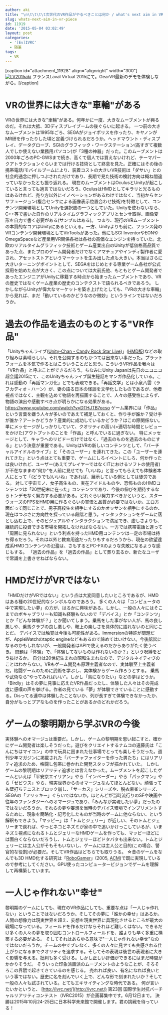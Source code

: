 ```yaml
---
author: aki
title: "\n\t\t\t\t次世代のVR作品がやるべきことは何か / what's next aim in VR piece\t\t"
slug: whats-next-aim-in-vr-piece
id: 11919
date: '2015-05-04 03:02:49'
layout: post
categories:
  - '[Ev]IVRC'
  - 随筆
tags:
  - VR
---
```


[caption id="attachment_11928" align="alignright" width="300"][![LV2015aki](https://aki.shirai.as/wp-content/uploads/2015/05/LV2015aki-300x300.jpg)](http://aki.shirai.as/2015/05/whats-next-aim-in-vr-piece/lv2015aki/) フランスLaval Virtual 2015にて。GearVR最新のデモを体験しながら。[/caption]

# VRの世界には大きな"車輪"がある

<span style="line-height: normal; -webkit-text-size-adjust: auto; background-color: rgba(255, 255, 255, 0);">VRの世界には大きな"車輪"がある。何年かに一度、大きなムーブメントが興るのだ。それは大抵、3Dディスプレイブームの後ぐらいに起きる。</span> <span style="line-height: normal; -webkit-text-size-adjust: auto; background-color: rgba(255, 255, 255, 0);">一つ前の大きなムーブメントは1995年ごろ、SEGAがジョイポリスを作ったり、キヤノンがMR研を作ったりした頃と定義づけられるだろうか。ヘッドマウント・ディスプレイ、データグローブ、SGIのグラフィック・ワークステーション(高すぎて複数人でしか使えない業務用パソコン)が「3種の神器」だった。このムーブメントは2000年ごろのPC-GWSまで続き、高くて個人では買えないけれど、テーマパークアトラクションぐらいまでは行ける技術として終息を見た。正確にはその後の携帯電話/モバイルブームにより、装着コストの大きいVR技術は「ダサい」との社会的通念に押しつぶされただけであり、長期で見た技術の検討方向は概ね間違っていなかったとも振り返れる。</span> <span style="line-height: normal; -webkit-text-size-adjust: auto; background-color: rgba(255, 255, 255, 0);">現在のムーブメントはOculusとUnityが起こしていると言っても過言ではないだろう。OculusはHMDとしてキラリと光るものはあるけれど、売り方以外にイノベーションがあるわけではなく、当初からセンサフュージョン(複合センサによる画像表示位置合わせ技術)を特徴として、コンテンツ開発環境としてUnityを選択肢の一つとしていた。Unityを使わないなら、C++等で書いた自作のリアルタイムグラフィックアプリとセンサ取得、画像変形を自力で書く必要がある(サンプルはある)。</span> <span style="line-height: normal; -webkit-text-size-adjust: auto; background-color: rgba(255, 255, 255, 0);">つまり、現行のVRムーブメントの本質的なコアはUnityにあるといえる。一方、Unityよりも前に、フランス発のVRコンテンツ開発環境としてVirToolsがあった。他にもSGI InventorやEONやOmegaSpaceなど産業用VR関係各社は各社の高価なエンジンを持っていた。北欧のリアルタイムグラフィック技術とゲーム産業出自のUnityが低価格高品質であった点、またプロのゲーム開発者だけでなくアマチュアやインディ製作者に愛され、アセットストアというマーケットを生み出した点も大きい。本当はさらに大きいターニングポイントとして、</span><span style="line-height: normal; -webkit-text-size-adjust: auto; background-color: rgba(255, 255, 255, 0);">SEGAをはじめとする専業ゲーム各社が公式採用を始めた点が大きく、この点については大前氏他、もともとゲーム開発者であったエンジニアがUnityに移籍する時点から始まったムーブメントであり、VRの歴史ではなくゲーム産業の歴史のコンテクストで語られるべきであろう。</span> しかしながらUnityが偉大なマーケットを築き上げたとしても、「VRの大きな車輪」から見れば、まだ「動いているのかどうなのか微妙」というラインではないだろうか。

# 過去の作品を過去のものとする"VR作品"

「Unityちゃんライブ([Unity-Chan - Candy Rock Star Live](https://www.youtube.com/watch?v=DTHJTB7ocso))」([HMD版](https://www.youtube.com/watch?v=ndvnz-pgBgU))などの取り組みは素晴らしい。それを公開するのもかつては出来ない事だった。プラットフォームを本気で作るとはこういうことだと思う。こういうVR作品を我々は「VR作品」と呼ぶことができるだろう。ちなみにUnity Japanは先日のニコニコ超会議2015にて、このUnityちゃんライブ誕生秘話をマンガ作品化している。これは感動の「再話マンガ化」とでも表現できる。「再話文学」とは小泉八雲（ラフカディオ・ハーン）が、妻の語る日本の怪談を文学化したものであるが、他者視点ではなく、主観を込めて物語を再描画することで、人々の感受性によらず、物語の演出や感動すべき点が明らかになる効果がある。 https://www.youtube.com/watch?v=DTHJTB7ocso ゲーム業界には「作品」という言葉を嫌う人々が多いのであえて補足しておくと、作り手が誰か？受け手が誰か？アートかどうか？産業的に成功しているかどうか？はこの際関係ない。単にメッセージがしっかりしていて、クオリティの高い(=適切な時間とレビューをかけた)アウトプットのことを「作品」と呼んでいるに過ぎない。 特にメッセージとして、キャラへのリビドーだけではなく、「過去のものを過去のものにする」という決意が重要である。UnityはVRの新しいコンテンツとして、「バーチャルアイドルのライブ」と「そのユーザー」を連れてきた。この「ユーザーを連れてきた」という点はとても重要で、ゲームにしろイベントにしろ、何か作ったは良いけれど、ユーザー(あえてプレイヤーではなくITにおけるソフトの使用者)が不在なままの"何か"を人前に見せても「いいね」と言ってもらえても体験者本人にとって「(どうでも)いいね」であれば、展示している側としては徒労である。 対して宇宙モノ、女子高生もの、実在アイドルものや、恐怖もののHMDコンテンツは「20世紀末に在った」コンテンツであり、今後の伸びを期待するならトンデモなく努力する必要がある。どれぐらい努力すべきかというと、スターウォーズのFPSをHMD用に作るぐらいの覚悟と品質が必要ではないか。エロ方面だって同じことで、男子高校生を相手にするのかオッサンを相手にするのか、現在はつぶさに方向性を探っている段階と思う。インタラクションをゲームに落とし込む上で、そのビジュアルやインタラクションで満足でき、虚しさよりも、継続的に投資できる市場を開拓しなければならない。一方では携帯電話と違って「周囲に見られない」という利点を持ったHMD用コンテンツは一定の市場は持ち得るだろう。それは以外と教育用途だったりもするだろうから、現在の欲望達成系HMDコンテンツの氾濫は、さもするとPC-FXのような失敗になるような感じもする。 「過去の作品」を「過去の作品」として葬り去るか、新たなユーザで常識を上書きせねばならない。

# HMDだけがVRではない

「HMDだけがVRではない」という点は大変同意したいところであるが、HMDはある種の20世紀的なシンボルなのであろう。 多くの人々は「コンピュータの中で実現したい夢」の方が、はるかに興味がある。しかし、一般の人々にはそこまでのボキャブラリーも知識も経験もないので「デバイス」とか「コンテンツ」とか「どんな体験が？」とか聞いてしまう。乗馬をした事がない人が、馬の良し悪しや、乗馬クラブの良し悪しや、鞍上の楽しさを具体的に語れないのと同じことだ。 デバイスでは触覚は今後も可能性がある。Immersionの特許が問題だが、AppleWatchの<span style="line-height: normal; -webkit-text-size-adjust: auto; background-color: rgba(255, 255, 255, 0);">taptic engine</span>などもあるので諦めてはいけない。今後訴訟になるのかもしれないが、一般開発者はAPIで使えるのだからありがたく使うべき。 問題は「体験」で、「体験してないものは作れないのか？」という呪縛をどう抜けるか。 自分は20世紀生まれの昭和生まれなので、デジタルネイティヴのことはわからない。VRもゲーム開発も原理主義者なので、実体験至上主義者だ。格闘ゲームのために武術を学ぶし、実体験からゲーム作ろうとする。 乗馬や武術なら"やってみればいい"。しかし「鳥になりたい」などの夢はどうか。「Birdly」はその夢に見事に応えたVR作品だったし、体験した人々はその完成度に感嘆の声を挙げる。作者の見ている「夢」が体験できていることに感動する。Disってる連中は体験したことないか、列が長すぎて体験できなかったか、自分がもっとプアなものを作ったことがあるかのどれかだろう。

# ゲームの黎明期から学ぶVRの今後

実体験へのオマージュは重要だ。しかし、ゲームの黎明期を思い起こすと、確かにゲーム開発者は楽しそうだった。遊びをクリエイトするナムコの遠藤氏は「こんにちはマイコン」の中で玩具に囲まれた仕事場でとっても楽しそうだった。週刊少年マガジンに掲載された「バーチャファイターを作った男たち」にはリアリティ追求のため、格闘し包帯に巻かれた開発スタッフが描かれていた。 しかしゲームの黎明期はリアリティ追求とは言えなかった。ムーブメントを起こしたゲームといえば「平安京エイリアン」やら「インベーダー」やら「パックマン」やら「ゼビウス」やら、現実世界からのオマージュなんてほとんどない。頑張っても壁打ちテニスとブロック崩し、「サーカス」シリーズや、脱衣麻雀シリーズ、SEGAの「フリッキー」ぐらいではないか。ほとんどが当時流行りのSFや映画や往年のファンタジーへのオマージュであり、「みんなが実現したい夢」だったのではないだろうか。それらの夢や妄想を当時のデバイス環境でインプリメントするために、現象を簡略化・記号化したものが当時のゲームに他ならない、という解釈もできよう。「マッピー」は「トムとジェリー」が近しい、そのトムとジェリーまで戻れば、やっとネコとネズミが家の中で追いかけっこしているが、いまネズミ視点になれるトムとジェリーなHMDゲームを作っても、マッピーほどには面白くならないだろうし、トムとジェリーほどドタバタも出来ない。トムとジェリーには主人公がそもそもいないし、ゲームには主人公と目的(この場合、警官的な役割)が必要だ。そしてVR作品はどちらでも取りうる。 ☆昔のゲームをなんでも3D HMD化する研究は「[RoboGamer](https://www.youtube.com/watch?v=2vH62EEfH6E)」(2005, [ACM](http://dl.acm.org/citation.cfm?id=1178587))で既に実現しているので参考にしてください。GPU使ったコンピュータービジョンでゲームを理解して再構築しています。

# 一人じゃ作れない"幸せ"

黎明期のゲームにしても、現在のVR作品にしても、重要な点は「一人じゃ作れない」ということではないだろうか。そしてその夢に「誰かの幸せ」はあるか。 人間の想像力は現実世界を超え、妄想を現実世界に具現化させるところが最大の戦場になっている。フィールドを作るだけならそれほど難しくはない。できるだけ多くの人々の夢を取り囲むコントロールフィールドを、誰よりも早く多重に構築する必要がある。 そしてそれはあらゆる意味で"一人じゃ作れない幸せ"なのではないだろうか。チームの中でブレなく、多くの人々に見せても共感される仕上がりになるまでクオリティを追求する。そしてその表現は後世の表現者に大きく影響を与える。批判も多く受ける。しかし正しい評価ができるにはまだ時間がかかりそうだ。 そういった印象派画派のムーブメントのようなことが、そろそろこの界隈で起きてきているのを感じる。 売れれば良い、有名になれば良いという事ではない。歴史に名を刻んでいく上で、どんな形で刻まれたいか？そして一般の人々も試されている。とてもエキサイティングな時代である。 何が言いたいかというと、 [http://ivrc.net/](http://ivrc.net/) 第23回 国際学生対抗バーチャルリアリティコンテスト（IVRC2015）が企画募集中です。6月12日まで。 決勝は2015年10月24-25日に日本科学未来館で開催します。君の挑戦を待っている！
